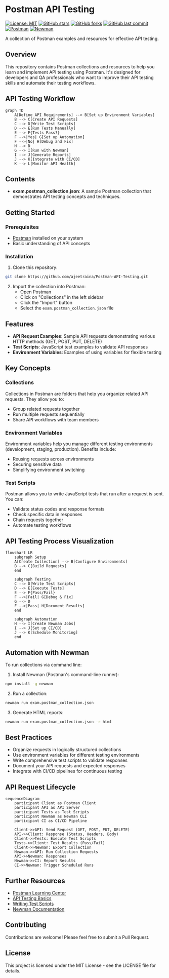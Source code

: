 # Postman API Testing

[![License: MIT](https://img.shields.io/badge/License-MIT-yellow.svg)](https://opensource.org/licenses/MIT)
[![GitHub stars](https://img.shields.io/github/stars/ajeetraina/Postman-API-Testing.svg)](https://github.com/ajeetraina/Postman-API-Testing/stargazers)
[![GitHub forks](https://img.shields.io/github/forks/ajeetraina/Postman-API-Testing.svg)](https://github.com/ajeetraina/Postman-API-Testing/network/members)
[![GitHub last commit](https://img.shields.io/github/last-commit/ajeetraina/Postman-API-Testing)](https://github.com/ajeetraina/Postman-API-Testing/commits/master)
[![Postman](https://img.shields.io/badge/Postman-FF6C37?style=flat&logo=postman&logoColor=white)](https://www.postman.com/)
[![Newman](https://img.shields.io/badge/Newman-000000?style=flat&logo=postman&logoColor=FF6C37)](https://learning.postman.com/docs/running-collections/using-newman-cli/command-line-integration-with-newman/)

A collection of Postman examples and resources for effective API testing.

## Overview

This repository contains Postman collections and resources to help you learn and implement API testing using Postman. It's designed for developers and QA professionals who want to improve their API testing skills and automate their testing workflows.

## API Testing Workflow

```mermaid
graph TD
    A[Define API Requirements] --> B[Set up Environment Variables]
    B --> C[Create API Requests]
    C --> D[Write Test Scripts]
    D --> E[Run Tests Manually]
    E --> F{Tests Pass?}
    F -->|Yes| G[Set up Automation]
    F -->|No| H[Debug and Fix]
    H --> D
    G --> I[Run with Newman]
    I --> J[Generate Reports]
    J --> K[Integrate with CI/CD]
    K --> L[Monitor API Health]
```

## Contents

- **exam.postman_collection.json**: A sample Postman collection that demonstrates API testing concepts and techniques.

## Getting Started

### Prerequisites

- [Postman](https://www.postman.com/downloads/) installed on your system
- Basic understanding of API concepts

### Installation

1. Clone this repository:
```bash
git clone https://github.com/ajeetraina/Postman-API-Testing.git
```

2. Import the collection into Postman:
   - Open Postman
   - Click on "Collections" in the left sidebar
   - Click the "Import" button
   - Select the `exam.postman_collection.json` file

## Features

- **API Request Examples**: Sample API requests demonstrating various HTTP methods (GET, POST, PUT, DELETE)
- **Test Scripts**: JavaScript test examples to validate API responses
- **Environment Variables**: Examples of using variables for flexible testing

## Key Concepts

### Collections

Collections in Postman are folders that help you organize related API requests. They allow you to:
- Group related requests together
- Run multiple requests sequentially
- Share API workflows with team members

### Environment Variables

Environment variables help you manage different testing environments (development, staging, production). Benefits include:
- Reusing requests across environments
- Securing sensitive data
- Simplifying environment switching

### Test Scripts

Postman allows you to write JavaScript tests that run after a request is sent. You can:
- Validate status codes and response formats
- Check specific data in responses
- Chain requests together
- Automate testing workflows

## API Testing Process Visualization

```mermaid
flowchart LR
    subgraph Setup
    A[Create Collection] --> B[Configure Environments]
    B --> C[Build Requests]
    end
    
    subgraph Testing
    C --> D[Write Test Scripts]
    D --> E[Execute Tests]
    E --> F{Pass/Fail}
    F -->|Fail| G[Debug & Fix]
    G --> D
    F -->|Pass| H[Document Results]
    end
    
    subgraph Automation
    H --> I[Create Newman Jobs]
    I --> J[Set up CI/CD]
    J --> K[Schedule Monitoring]
    end
```

## Automation with Newman

To run collections via command line:

1. Install Newman (Postman's command-line runner):
```bash
npm install -g newman
```

2. Run a collection:
```bash
newman run exam.postman_collection.json
```

3. Generate HTML reports:
```bash
newman run exam.postman_collection.json -r html
```

## Best Practices

- Organize requests in logically structured collections
- Use environment variables for different testing environments
- Write comprehensive test scripts to validate responses
- Document your API requests and expected responses
- Integrate with CI/CD pipelines for continuous testing

## API Request Lifecycle

```mermaid
sequenceDiagram
    participant Client as Postman Client
    participant API as API Server
    participant Tests as Test Scripts
    participant Newman as Newman CLI
    participant CI as CI/CD Pipeline
    
    Client->>API: Send Request (GET, POST, PUT, DELETE)
    API->>Client: Response (Status, Headers, Body)
    Client->>Tests: Execute Test Scripts
    Tests->>Client: Test Results (Pass/Fail)
    Client->>Newman: Export Collection
    Newman->>API: Run Collection Requests
    API->>Newman: Responses
    Newman->>CI: Report Results
    CI->>Newman: Trigger Scheduled Runs
```

## Further Resources

- [Postman Learning Center](https://learning.postman.com/docs/getting-started/introduction/)
- [API Testing Basics](https://www.postman.com/api-platform/api-testing/)
- [Writing Test Scripts](https://learning.postman.com/docs/tests-and-scripts/write-scripts/test-scripts/)
- [Newman Documentation](https://learning.postman.com/docs/running-collections/using-newman-cli/command-line-integration-with-newman/)

## Contributing

Contributions are welcome! Please feel free to submit a Pull Request.

## License

This project is licensed under the MIT License - see the LICENSE file for details.
